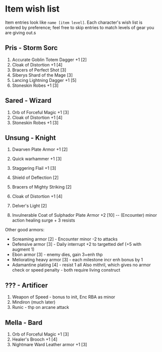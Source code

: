# Item wish list

Item entries look like `name [item level]`. Each character's wish list is ordered by preference; feel free to skip entries to match levels of gear you are giving out.s

## Pris - Storm Sorc

1. Accurate Goblin Totem Dagger +1 [2]
1. Cloak of Distortion +1 [4]
1. Bracers of Perfect Shot [3]
1. Siberys Shard of the Mage [3]
1. Lancing Lightning Dagger +1 [5]
1. Stoneskin Robes +1 [3]

## Sared - Wizard

1. Orb of Forceful Magic +1 [3]
1. Cloak of Distortion +1 [4]
1. Stoneskin Robes +1 [3]

## Unsung - Knight

1. Dwarven Plate Armor +1 [2]
1. Quick warhammer +1 [3]
1. Staggering Flail +1 [3]
1. Shield of Deflection [2]
1. Bracers of Mighty Striking [2]
1. Cloak of Distortion +1 [4]
1. Delver's Light [2]

1. Invulnerable Coat of Sulphador Plate Armor +2 [10] -- (Encounter) minor action healing surge + 3 resists



Other good armors:

 * Screaming armor [2] - Encounter minor -2 to attacks
 * Defensive armor [3] - Daily interrupt +2 to targetted def (+5 with augment 1)
 * Ebon armor [3] - enemy dies, gain 3+enh thp
 * Meliorating heavy armor [3] - each milestone incr enh bonus by 1
 * Adamantine plating [4] - resist 1 all Also mithril, which gives no armor check or speed penalty - both require living construct


## ??? - Artificer

1. Weapon of Speed - bonus to init, Enc RBA as minor
1. Mindiron (much later)
1. Runic - thp on arcane attack


## Mella - Bard

1. Orb of Forceful Magic +1 [3]
1. Healer's Brooch +1 [4]
1. Nightmare Ward Leather armor +1 [3]
